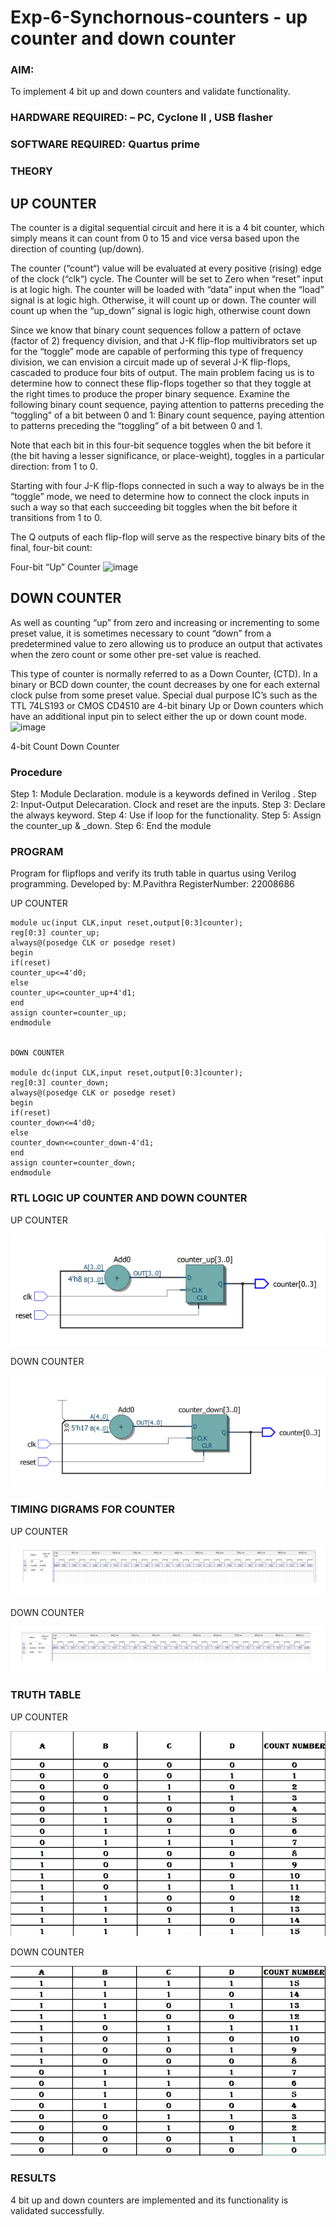 # Exp-6-Synchornous-counters - up counter and down counter 

### AIM:
 To implement 4 bit up and down counters and validate  functionality.

### HARDWARE REQUIRED:  – PC, Cyclone II , USB flasher

### SOFTWARE REQUIRED:   Quartus prime

### THEORY 

## UP COUNTER 

The counter is a digital sequential circuit and here it is a 4 bit counter, which simply means it can count from 0 to 15 and vice versa based upon the direction of counting (up/down). 

The counter (“count“) value will be evaluated at every positive (rising) edge of the clock (“clk“) cycle.
The Counter will be set to Zero when “reset” input is at logic high.
The counter will be loaded with “data” input when the “load” signal is at logic high. Otherwise, it will count up or down.
The counter will count up when the “up_down” signal is logic high, otherwise count down

Since we know that binary count sequences follow a pattern of octave (factor of 2) frequency division, and that J-K flip-flop multivibrators set up for the “toggle” mode are capable of performing this type of frequency division, we can envision a circuit made up of several J-K flip-flops, cascaded to produce four bits of output.
The main problem facing us is to determine how to connect these flip-flops together so that they toggle at the right times to produce the proper binary sequence.
Examine the following binary count sequence, paying attention to patterns preceding the “toggling” of a bit between 0 and 1:
Binary count sequence, paying attention to patterns preceding the “toggling” of a bit between 0 and 1.

Note that each bit in this four-bit sequence toggles when the bit before it (the bit having a lesser significance, or place-weight), toggles in a particular direction: from 1 to 0.



 
 

Starting with four J-K flip-flops connected in such a way to always be in the “toggle” mode, we need to determine how to connect the clock inputs in such a way so that each succeeding bit toggles when the bit before it transitions from 1 to 0.

The Q outputs of each flip-flop will serve as the respective binary bits of the final, four-bit count:

 
 

Four-bit “Up” Counter
![image](https://user-images.githubusercontent.com/36288975/169644758-b2f4339d-9532-40c5-af40-8f4f8c942e2c.png)



## DOWN COUNTER 

As well as counting “up” from zero and increasing or incrementing to some preset value, it is sometimes necessary to count “down” from a predetermined value to zero allowing us to produce an output that activates when the zero count or some other pre-set value is reached.

This type of counter is normally referred to as a Down Counter, (CTD). In a binary or BCD down counter, the count decreases by one for each external clock pulse from some preset value. Special dual purpose IC’s such as the TTL 74LS193 or CMOS CD4510 are 4-bit binary Up or Down counters which have an additional input pin to select either the up or down count mode.
![image](https://user-images.githubusercontent.com/36288975/169644844-1a14e123-7228-4ed8-81a9-eb937dff4ac8.png)


4-bit Count Down Counter
### Procedure

Step 1: Module Declaration. module is a keywords defined in Verilog . Step 2: Input-Output Delecaration. Clock and reset are the inputs. Step 3: Declare the always keyword.
 Step 4: Use if loop for the functionality. 
Step 5: Assign the counter_up & _down. 
Step 6: End the module

### PROGRAM 

Program for flipflops  and verify its truth table in quartus using Verilog programming.
Developed by: M.Pavithra
RegisterNumber:  22008686

UP COUNTER
```
module uc(input CLK,input reset,output[0:3]counter);
reg[0:3] counter_up;
always@(posedge CLK or posedge reset)
begin
if(reset)
counter_up<=4'd0;
else
counter_up<=counter_up+4'd1;
end
assign counter=counter_up;
endmodule


DOWN COUNTER

module dc(input CLK,input reset,output[0:3]counter);
reg[0:3] counter_down;
always@(posedge CLK or posedge reset)
begin
if(reset)
counter_down<=4'd0;
else
counter_down<=counter_down-4'd1;
end
assign counter=counter_down;
endmodule
```
### RTL LOGIC UP COUNTER AND DOWN COUNTER  

UP COUNTER

![](./upc.png)

DOWN COUNTER

![](./downc.png)

### TIMING DIGRAMS FOR COUNTER  

UP COUNTER

![](./UPT.png)

DOWN COUNTER

![](./DOWNT.png)

### TRUTH TABLE 

UP COUNTER

![](./UPTT.png)

DOWN COUNTER

![](./DOWNTT.png)

### RESULTS 

4 bit up and down counters are implemented and its functionality is validated successfully.